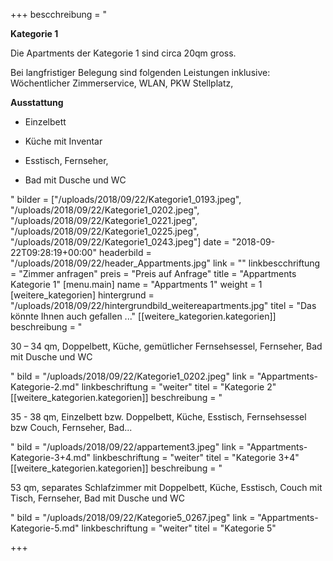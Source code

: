 +++
bescchreibung = "<p><strong>Kategorie 1</strong></p><p>Die Apartments der Kategorie 1 sind circa 20qm gross. </p><p>Bei langfristiger Belegung sind folgenden Leistungen inklusive:<br>Wöchentlicher Zimmerservice, WLAN, PKW Stellplatz, </p><p><strong>Ausstattung</strong></p><ul><li><p>Einzelbett</p></li><li><p>Küche mit Inventar</p></li><li><p>Esstisch, Fernseher, </p></li><li><p>Bad mit Dusche und WC</p></li></ul>"
bilder = ["/uploads/2018/09/22/Kategorie1_0193.jpeg", "/uploads/2018/09/22/Kategorie1_0202.jpeg", "/uploads/2018/09/22/Kategorie1_0221.jpeg", "/uploads/2018/09/22/Kategorie1_0225.jpeg", "/uploads/2018/09/22/Kategorie1_0243.jpeg"]
date = "2018-09-22T09:28:19+00:00"
headerbild = "/uploads/2018/09/22/header_Appartments.jpg"
link = ""
linkbescchriftung = "Zimmer anfragen"
preis = "Preis auf Anfrage"
title = "Appartments Kategorie 1"
[menu.main]
name = "Appartments 1"
weight = 1
[weitere_kategorien]
hintergrund = "/uploads/2018/09/22/hintergrundbild_weitereapartments.jpg"
titel = "Das könnte Ihnen auch gefallen ..."
[[weitere_kategorien.kategorien]]
beschreibung = "<p>30 – 34 qm, Doppelbett, Küche, gemütlicher Fernsehsessel, Fernseher, Bad mit Dusche und WC</p>"
bild = "/uploads/2018/09/22/Kategorie1_0202.jpeg"
link = "Appartments-Kategorie-2.md"
linkbeschriftung = "weiter"
titel = "Kategorie 2"
[[weitere_kategorien.kategorien]]
beschreibung = "<p>35 - 38 qm, Einzelbett bzw. Doppelbett, Küche, Esstisch, Fernsehsessel bzw Couch, Fernseher, Bad...</p>"
bild = "/uploads/2018/09/22/appartement3.jpeg"
link = "Appartments-Kategorie-3+4.md"
linkbeschriftung = "weiter"
titel = "Kategorie 3+4"
[[weitere_kategorien.kategorien]]
beschreibung = "<p>53 qm, separates Schlafzimmer mit Doppelbett, Küche, Esstisch, Couch mit Tisch, Fernseher, Bad mit Dusche und WC </p>"
bild = "/uploads/2018/09/22/Kategorie5_0267.jpeg"
link = "Appartments-Kategorie-5.md"
linkbeschriftung = "weiter"
titel = "Kategorie 5"

+++
